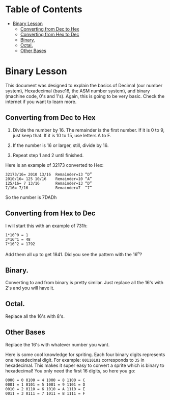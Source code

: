 <h1>Table of Contents</h1>

<!-- MDTOC maxdepth:6 firsth1:1 numbering:0 flatten:0 bullets:1 updateOnSave:1 -->

- [Binary Lesson](#binary-lesson)   
   - [Converting from Dec to Hex](#converting-from-dec-to-hex)   
   - [Converting from Hex to Dec](#converting-from-hex-to-dec)   
   - [Binary.](#binary)   
   - [Octal.](#octal)   
   - [Other Bases](#other-bases)   

<!-- /MDTOC -->


# Binary Lesson

This document was designed to explain the basics of Decimal (our number system),
Hexadecimal (base16, the ASM number system), and binary (machine code, 0's and
1's). Again, this is going to be very basic. Check the internet if you want to
learn more.

## Converting from Dec to Hex
1. Divide the number by 16. The remainder is the first number. If it is 0 to 9,
just keep that. If it is 10 to 15, use letters A to F.

2. If the number is 16 or larger, still, divide by 16.
3. Repeat step 1 and 2 until finished.

Here is an example of 32173 converted to Hex:
```
32173/16= 2010 13/16  Remainder=13 “D”
2010/16= 125 10/16    Remainder=10 “A”
125/16= 7 13/16       Remainder=13 “D”
7/16= 7/16            Remainder=7  “7”
```
So the number is 7DADh

## Converting from Hex to Dec
I will start this with an example of 731h:
```
1*16^0 = 1
3*16^1 = 48
7*16^2 = 1792
```
Add them all up to get 1841. Did you see the pattern with the 16<sup>n</sup>?

## Binary.
Converting to and from binary is pretty similar. Just replace all the 16's with 2's
and you will have it.

## Octal.
Replace all the 16's with 8's.

## Other Bases
Replace the 16's with whatever number you want.

Here is some cool knowledge for spriting. Each four binary digits represents one
hexadecimal digit. For example:
`00110101` corresponds to `35` in hexadecimal. This makes it super easy to convert a sprite which is
binary to hexadecimal! You only need the first 16 digits, so here you go:
```
0000 = 0 0100 = 4 1000 = 8 1100 = C
0001 = 1 0101 = 5 1001 = 9 1101 = D
0010 = 2 0110 = 6 1010 = A 1110 = E
0011 = 3 0111 = 7 1011 = B 1111 = F
```
